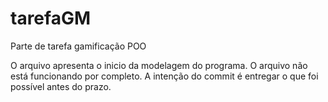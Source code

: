# tarefaGM
Parte de tarefa gamificação POO

O arquivo apresenta o inicio da modelagem do programa. 
O arquivo não está funcionando por completo. A intenção do commit é entregar o que foi possível antes do prazo.
